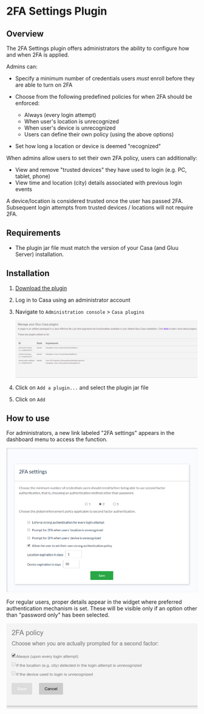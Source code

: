 # 2FA Settings Plugin

## Overview
The 2FA Settings plugin offers administrators the ability to configure how and when 2FA is applied. 

Admins can:

- Specify a minimum number of credentials users *must* enroll before they are able to turn on 2FA

- Choose from the following predefined policies for when 2FA should be enforced:
 
    - Always (every login attempt)
    - When user's location is unrecognized
    - When user's device is unrecognized
    - Users can define their own policy (using the above options)
  
- Set how long a location or device is deemed "recognized"
    
When admins allow users to set their own 2FA policy, users can additionally:

- View and remove "trusted devices" they have used to login (e.g. PC, tablet, phone)
- View time and location (city) details associated with previous login events

A device/location is considered trusted once the user has passed 2FA. Subsequent login attempts from trusted devices / locations will not require 2FA.

## Requirements

- The plugin jar file must match the version of your Casa (and Gluu Server) installation.
    
## Installation

1. [Download the plugin](https://gluu.co/2fa-settings-plugin)

1. Log in to Casa using an administrator account

1. Navigate to `Administration console` > `Casa plugins`

    ![plugins page](../img/plugins/plugins314.png)

1. Click on `Add a plugin...` and select the plugin jar file

1. Click on `Add` 

## How to use

For administrators, a new link labeled "2FA settings" appears in the dashboard menu to access the function.

![2fa-settings](../img/admin-console/2FA-settings.png)

For regular users, proper details appear in the widget where preferred authentication mechanism is set. These will be visible only if an option other than "password only" has been selected.

![2fa-settings](../img/admin-console/2FA-user-settings.png)
